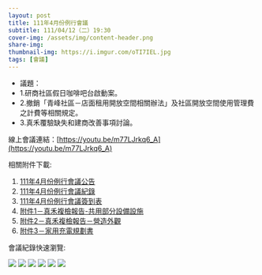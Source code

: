 ```yaml
---
layout: post
title: 111年4月份例行會議
subtitle: 111/04/12（二）19:30
cover-img: /assets/img/content-header.png
share-img: 
thumbnail-img: https://i.imgur.com/oTI7IEL.jpg
tags: [會議]
---
```


- 議題：
- 1.研商社區假日咖啡吧台啟動案。
- 2.撤銷「青峰社區－店面租用開放空間相關辦法」及社區開放空間使用管理費之計費等相關規定。
- 3.真禾覆驗缺失和建商改善事項討論。

線上會議連結：[https://youtu.be/m77LJrkq6_A](https://youtu.be/m77LJrkq6_A)

相關附件下載:

1. [111年4月份例行會議公告](../assets/post/20220412/111年4月份例行會議公告.jpg)
2. [111年4月份例行會議紀錄](../assets/post/20220412/111年4月份例行會議紀錄.pdf)
3. [111年4月份例行會議簽到表](../assets/post/20220412/111年4月份例行會議簽到表.pdf)
4. [附件1－真禾複檢報告-共用部分設備設施](../assets/post/20220412/附件1－真禾複檢報告-共用部分設備設施.pdf)
5. [附件2－真禾複檢報告－營造外觀](../assets/post/20220412/附件2－真禾複檢報告－營造外觀.pdf)
6. [附件3－家用充電規劃書](../assets/post/20220412/附件3－家用充電規劃書.pdf)

會議紀錄快速瀏覽:

![](../assets/post/20220412/meeting-minutes-01.png)
![](../assets/post/20220412/meeting-minutes-02.png)
![](../assets/post/20220412/meeting-minutes-03.png)
![](../assets/post/20220412/meeting-minutes-04.png)
![](../assets/post/20220412/meeting-minutes-05.png)
![](../assets/post/20220412/meeting-minutes-06.png)
